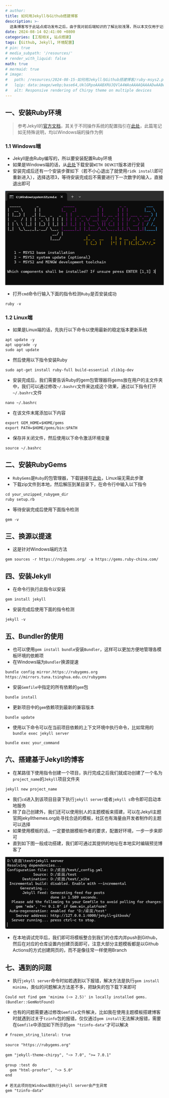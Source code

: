 ```yaml
---
# author:
title: 如何用Jekyll与Github搭建博客
description: >-
  这条博客写于此站点成功发布之后，由于我对前后端知识的了解比较浅薄，所以本文仅用于记录下自己作为非开发者搭建Jekyll基础环境的过程以及遇到的一些小问题
date: 2024-08-14 02:41:00 +0800
categories: [工程相关, 站点搭建]
tags: [Github, Jekyll, 环境配置]
# pin: true
# media_subpath: '/resources/'
# render_with_liquid: false
math: true
# mermaid: true
# image:
#   path: /resources/2024-08-15-如何用Jekyll与Github搭建博客/ruby-msys2.png
#   lqip: data:image/webp;base64,UklGRpoAAABXRUJQVlA4WAoAAAAQAAAADwAABwAAQUxQSDIAAAARL0AmbZurmr57yyIiqE8oiG0bejIYEQTgqiDA9vqnsUSI6H+oAERp2HZ65qP/VIAWAFZQOCBCAAAA8AEAnQEqEAAIAAVAfCWkAALp8sF8rgRgAP7o9FDvMCkMde9PK7euH5M1m6VWoDXf2FkP3BqV0ZYbO6NA/VFIAAAA
#   alt: Responsive rendering of Chirpy theme on multiple devices
---
```


## 一、安装Ruby环境

>参考Jekyll的[官方文档](https://jekyllcn.com)，其关于不同操作系统的配置指引在[此处](https://jekyllrb.com/docs/installation/)，此篇笔记如无特殊说明，均以Windows端的操作为例

### 1.1 Windows端
- Jekyll是由Ruby编写的，所以要安装配置Ruby环境
- 如果是Windows端的话，从[此处](https://rubyinstaller.org/downloads/)下载安装`WITH DEVKIT`版本进行安装
- 安装完成后还有一个安装步骤如下（若不小心退出了就使用`ridk install`即可重新进入），选择选项3，等待安装完成后不需要进行下一次数字的输入，直接退出即可

![ruby-msys2.png](/resources/2024-08-14-如何用Jekyll与Github搭建博客/ruby-msys2.png)

- 打开`cmd`命令行输入下面的指令检测`Ruby`是否安装成功

```
ruby -v
```

### 1.2 Linux端
- 如果是Linux端的话，先执行以下命令以使用最新的稳定版本更新系统

```
apt update -y  
apt upgrade -y
sudo apt update
```

- 然后使用以下指令安装Ruby

```
sudo apt-get install ruby-full build-essential zlib1g-dev
```

- 安装完成后，我们需要告诉Ruby的gem包管理器将gems放在用户的主文件夹中，我们可以通过修改`~/.bashrc`文件来达成这个效果，通过以下指令打开`~/.bashrc`文件

```
nano ~/.bashrc
```

- 在该文件末尾添加以下内容

```
export GEM_HOME=$HOME/gems
export PATH=$HOME/gems/bin:$PATH
```

- 保存并关闭文件，然后使用以下命令激活环境变量

```
source ~/.bashrc
```

## 二、安装RubyGems
- `RubyGems`是`Ruby`的包管理器，下载链接在[此处](https://rubygems.org/pages/download)，Linux端无需此步骤
- 下载zip文件到本地，然后解压到某目录下，在命令行中输入以下指令

```
cd your_unzipped_rubygem_dir
ruby setup.rb
```

- 等待安装完成后使用下面指令检测

```
gem -v
```

## 三、换源以提速
- 这是针对Windows端的方法

```
gem sources -r https://rubygems.org/ -a https://gems.ruby-china.com/
```

## 四、安装Jekyll
- 在命令行执行此指令以安装

```
gem install jekyll
```

- 安装完成后使用下面的指令检测

```
jekyll -v
```

## 五、Bundler的使用
- 也可以使用`gem install bundle`安装`Bundler`，这样可以更加方便地管理各模板环境的依赖项
- 在Windows端为`Bundler`换源提速

```
bundle config mirror.https://rubygems.org https://mirrors.tuna.tsinghua.edu.cn/rubygems
```

- 安装`Gemfile`中指定的所有依赖的`gem`包

```
bundle install
```

- 更新项目中的`gem`依赖项到最新的兼容版本

```
bundle update
```

- 使用以下命令可以在当前项目依赖的上下文环境中执行命令，比如常用的`bundle exec jekyll server`

```
bundle exec your_command
```

## 六、搭建基于Jekyll的博客
- 在某路径下使用指令创建一个项目，执行完成之后我们就成功创建了一个名为`project_name`的`Jekyll`项目文件夹

```
jekyll new project_name
```

- 我们`cd`进入到该项目目录下执行`jekyll server`或者`jekyll s`命令即可启动本地服务
- 除了自己创建外，我们还可以使用别人的主题模板来搭建，可以在Jekyll主题官网jekyllthemes.org处寻找合适的模板，社区也有海量由开发者制作的主题可以选择
- 如果使用模板的话，一定要依据模板作者的要求，配置好环境，一步一步来即可
- 直到如下图一般成功搭建，我们即可通过其提供的地址在本地实时编辑预览博客了

![jekyll-server运行成功.png](/resources/2024-08-14-如何用Jekyll与Github搭建博客/jekyll-server运行成功.png)

- 在本地调试完毕后，我们即可将模板整合到我们的仓库内并push到Github，然后在对应的仓库设置内创建页面即可，注意大部分主题模板都是以Github Actions的方式创建网页的，而不是像往常一样使用Branch

## 七、遇到的问题
- 执行`jekyll server`命令时如若遇到以下报错，解决方法是执行`gem install minima`，类似的问题解决方法差不多，把缺失的包下载下来即可

```
Could not find gem 'minima (~> 2.5)' in locally installed gems. (Bundler::GemNotFound)
```

- 也有的问题需要通过修改`Gemfile`文件解决，比如我在使用主题模板搭建博客时就遇到过关于`tzinfo`包的报错，仅仅通过`gem install`无法解决报错，需要在`Gemfile`中添加如下所示的`gem "tzinfo-data"`才可以解决

```
# frozen_string_literal: true

source "https://rubygems.org"

gem "jekyll-theme-chirpy", "~> 7.0", ">= 7.0.1"

group :test do
  gem "html-proofer", "~> 5.0"
end

# 若无此项则在Windows端执行jekyll server会产生异常
gem "tzinfo-data"
```